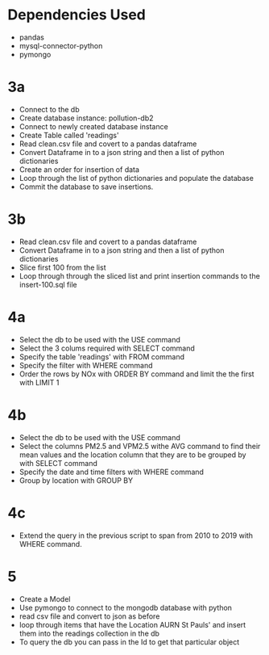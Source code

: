 # Dependencies Used
- pandas
- mysql-connector-python
- pymongo



# 3a
- Connect to the db
- Create database instance: pollution-db2
- Connect to newly created database instance
- Create Table called 'readings'
- Read clean.csv file and covert to a pandas dataframe
- Convert Dataframe in to a json string and then a list of python dictionaries
- Create an order for insertion of data
- Loop through the list of python dictionaries and populate the database
- Commit the database to save insertions.

# 3b
- Read clean.csv file and covert to a pandas dataframe
- Convert Dataframe in to a json string and then a list of python dictionaries
- Slice first 100 from the list
- Loop through through the sliced list and print insertion commands to the insert-100.sql file

# 4a
- Select the db to be used with the USE command
- Select the 3 colums required with SELECT command
- Specify the table 'readings' with FROM command
- Specify the filter with WHERE command
- Order the rows by NOx with ORDER BY command and limit the the first with LIMIT 1


# 4b
- Select the db to be used with the USE command
- Select the columns PM2.5 and VPM2.5 withe AVG command to find their mean values and the location column that they are to be grouped by with SELECT command
- Specify the date and time filters with WHERE command
- Group by location with GROUP BY

# 4c 
- Extend the query in the previous script to span from 2010 to 2019 with WHERE command.


# 5

- Create a Model
- Use pymongo to connect to the mongodb database with python
- read csv file and convert to json as before
- loop through items that have the Location AURN St Pauls' and insert them into the readings collection in the db
- To query the db you can pass in the Id to get that particular object